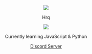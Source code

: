 <p align="center">  
<img src="https://media.discordapp.net/attachments/1033403843985297519/1040004827008204910/475406bda01112f8e4a2474607f5274f.jpg?width=525&height=514">
</p>
<p align="center">
    Hrq
    <p align="center">
  <img src="https://discord.c99.nl/widget/theme-3/944795561712832583.png"/>
</p>
<p align="center">
Currently learning JavaScript & Python
<p align="center">
<a href="https://discord.gg/vadias">Discord Server</a>

